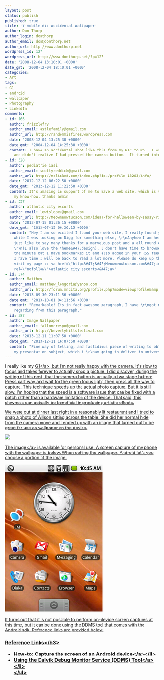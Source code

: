 ```yaml
---
layout: post
status: publish
published: true
title: 'T-Mobile G1: Accidental Wallpaper'
author: Don Thorp
author_login: donthorp
author_email: don@donthorp.net
author_url: http://www.donthorp.net
wordpress_id: 127
wordpress_url: http://www.donthorp.net/?p=127
date: '2008-12-04 13:10:01 +0000'
date_gmt: '2008-12-04 18:10:01 +0000'
categories:
- Art
tags:
- G1
- android
- wallpaper
- Photography
- LinkedIn
comments:
- id: 165
  author: frizzlefry
  author_email: astlefamily@gmail.com
  author_url: http://randommisfires.wordpress.com
  date: '2008-12-04 13:25:30 +0000'
  date_gmt: '2008-12-04 18:25:30 +0000'
  content: I have an accidental shot like this from my HTC touch.  I was on the phone
    and didn't realize I had pressed the camera button.  It turned into a cool shot.
- id: 328
  author: pediatrie iasi
  author_email: scottyreddick@gmail.com
  author_url: http://mclinked.com/index.php?do=/profile-13283/info/
  date: '2012-12-12 06:22:50 +0000'
  date_gmt: '2012-12-12 11:22:50 +0000'
  content: It's amazing in support of me to have a web site, which is valuable for
    my know-how. thanks admin
- id: 357
  author: atlantic city escorts
  author_email: lewislopez@gmail.com
  author_url: http://Meowmeowtucson.com/ideas-for-halloween-by-sassy-riot/
  date: '2013-07-15 01:36:15 +0000'
  date_gmt: '2013-07-15 06:36:15 +0000'
  content: "Hey I am so excited I found your web site, I really found you by mistake,
    while I was looking on Digg for something else, \r\nAnyhow I am here now and would
    just like to say many thanks for a marvelous post and a all round exciting blog
    \r\n(I also love the theme&#47;design), I don't have time to browse it all at
    the minute but I have bookmarked it and also added in your RSS feeds, so when
    I have time I will be back to read a lot more, Please do keep up the awesome job.\r\n\r\nAlso
    visit my page :: <a href=\"http:&#47;&#47;Meowmeowtucson.com&#47;ideas-for-halloween-by-sassy-riot&#47;\"
    rel=\"nofollow\">atlantic city escorts<&#47;a>"
- id: 374
  author: Matthew
  author_email: matthew_longoria@yahoo.com
  author_url: http://forum.mncita.org/profile.php?mode=viewprofile&amp;u=8701
  date: '2013-09-30 23:11:56 +0000'
  date_gmt: '2013-10-01 04:11:56 +0000'
  content: "Remarkable! Its in fact awesome paragraph, I have \r\ngot much clear idea
    regarding from this paragraph."
- id: 387
  author: Image Wallpaper
  author_email: falloncrespo@gmail.com
  author_url: http://beverlyhillsfestival.com
  date: '2013-12-11 11:07:50 +0000'
  date_gmt: '2013-12-11 16:07:50 +0000'
  content: "Fine way of telling, and fastidious piece of writing to obtain data regarding
    my presentation subject, which i \r\nam going to deliver in university."
---
```

<p>I really like my <a href="http:&#47;&#47;www.t-mobileg1.com&#47;" target="_blank">G1<&#47;a>, but I'm not really happy with the camera. It's slow to focus and takes forever to actually snap a picture. I did discover, during the writing of this post, that the camera button is actually a two stage button: Press part way and wait for the green focus light, then press all the way to capture. This technique speeds up the actual photo capture. But it is still slow. I'm hoping that the speed is a software issue that can be fixed with a patch rather than a hardware limitation of the device. That said, this slowness can actually be beneficial in producing artistic effects.</p>
<p>We were out at dinner last night in a reasonably lit restaurant and I tried to snap a photo of Allison sitting across the table. She did her normal hide from the camera move and I ended up with an image that turned out to be great for use as wallpaper on the device. </p>
<p><img src="http:&#47;&#47;donthorp.smugmug.com&#47;photos&#47;430228331_vMEZk-S.jpg" &#47;></p>
<p>The <a href="http:&#47;&#47;donthorp.smugmug.com&#47;gallery&#47;6736031_hUcsj&#47;1&#47;#430228331_vMEZk-A-LB" target="_blank">image<&#47;a> is available for personal use. A screen capture of my phone with the wallpaper is below. When setting the wallpaper, Android let's you choose a portion of the image. </p>
<p><img src="&#47;content&#47;uploads&#47;2008&#47;12&#47;wallpaper.png" alt="G1 Screen Capture" title="Screen capture of wallpaper on my G1" width="320" height="480" class="aligncenter size-full wp-image-128" &#47;></p>
<p>It turns out that it is not possible to perform on-device screen captures at this time, but it can be done using the DDMS tool that comes with the Android sdk. Reference links are provided below.</p>
<h3>Reference Links<&#47;h3></p>
<ul>
<li><a href="http:&#47;&#47;www.mobilecrunch.com&#47;2008&#47;10&#47;31&#47;how-to-capture-the-screen-of-an-android-device&#47;" target="_blank">How-to: Capture the screen of an Android device<&#47;a><&#47;li>
<li><a href="http:&#47;&#47;code.google.com&#47;android&#47;reference&#47;ddms.html" target="_blank">Using the Dalvik Debug Monitor Service (DDMS) Tool<&#47;a><&#47;li><br />
<&#47;ul></p>
